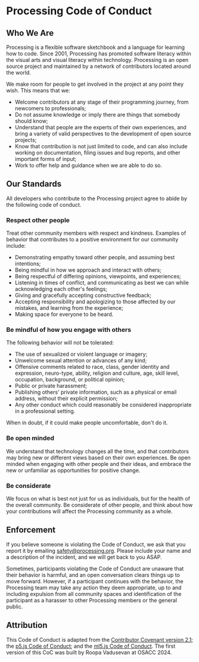# Processing Code of Conduct

## Who We Are

Processing is a flexible software sketchbook and a language for learning how to code. Since 2001, Processing has promoted software literacy within the visual arts and visual literacy within technology. Processing is an open source project and maintained by a network of contributors located around the world.

We make room for people to get involved in the project at any point they wish. This means that we:

* Welcome contributors at any stage of their programming journey, from newcomers to professionals;
* Do not assume knowledge or imply there are things that somebody should know;
* Understand that people are the experts of their own experiences, and bring a variety of valid perspectives to the development of open source projects;
* Know that contribution is not just limited to code, and can also include working on documentation, filing issues and bug reports, and other important forms of input;
* Work to offer help and guidance when we are able to do so.

## Our Standards

All developers who contribute to the Processing project agree to abide by the following code of conduct.

### Respect other people

Treat other community members with respect and kindness. Examples of behavior that contributes to a positive environment for our community include:

* Demonstrating empathy toward other people, and assuming best intentions;
* Being mindful in how we approach and interact with others;
* Being respectful of differing opinions, viewpoints, and experiences;
* Listening in times of conflict, and communicating as best we can while acknowledging each other's feelings;
* Giving and gracefully accepting constructive feedback;
* Accepting responsibility and apologizing to those affected by our mistakes, and learning from the experience;
* Making space for everyone to be heard.

### Be mindful of how you engage with others

The following behavior will not be tolerated:

* The use of sexualized or violent language or imagery;
* Unwelcome sexual attention or advances of any kind;
* Offensive comments related to race, class, gender identity and expression, neuro-type, ability, religion and culture, age, skill level, occupation, background, or political opinion;
* Public or private harassment;
* Publishing others' private information, such as a physical or email address, without their explicit permission;
* Any other conduct which could reasonably be considered inappropriate in a professional setting.

When in doubt, if it could make people uncomfortable, don't do it.

### Be open minded

We understand that technology changes all the time, and that contributors may bring new or different views based on their own experiences. Be open minded when engaging with other people and their ideas, and embrace the new or unfamiliar as opportunities for positive change.

### Be considerate

We focus on what is best not just for us as individuals, but for the health of the overall community. Be considerate of other people, and think about how your contributions will affect the Processing community as a whole.

## Enforcement

If you believe someone is violating the Code of Conduct, we ask that you report it by emailing safety@processing.org. Please include your name and a description of the incident, and we will get back to you ASAP.

Sometimes, participants violating the Code of Conduct are unaware that their behavior is harmful, and an open conversation clears things up to move forward. However, if a participant continues with the behavior, the Processing team may take any action they deem appropriate, up to and including expulsion from all community spaces and identification of the participant as a harasser to other Processing members or the general public.

## Attribution

This Code of Conduct is adapted from the [Contributor Covenant version 2.1](https://www.contributor-covenant.org/version/2/1/code_of_conduct.html][v2.1]); the [p5.js Code of Conduct](https://github.com/processing/p5.js/blob/main/CODE_OF_CONDUCT.md); and the [ml5.js Code of Conduct](https://github.com/ml5js/Code-of-Conduct). The first version of this CoC was built by Roopa Vadusevan at OSACC 2024.
